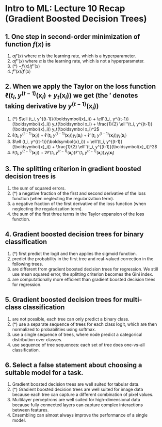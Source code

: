 # Intro to ML: Lecture 10 Recap (Gradient Boosted Decision Trees)

## 1. One step in second-order minimization of function $f(x)$ is

1. $\alpha f'(x)$ where $\alpha$ is the learning rate, which is a hyperparameter.
2. $\alpha f''(x)$ where $\alpha$ is the learning rate, which is not a hyperparameter.
3. (*) $-f'(x) / f''(x)$
4. $f''(x) / f'(x)$


## 2. When we apply the Taylor on the loss function $\ell (t_i, y^{(t-1)}(\boldsymbol{x}_i) + y_t(\boldsymbol x_i))$ we get (the $'$ denotes taking derivative by $y^{(t-1)}(\boldsymbol{x}_i)$)

1. (*) $\ell (t_i, y^{(t-1)}(\boldsymbol{x}_i)) + \ell'(t_i, y^{(t-1)}(\boldsymbol{x}_i)) y_t(\boldsymbol x_i) + \frac{1}{2} \ell''(t_i, y^{(t-1)}(\boldsymbol{x}_i)) y_t(\boldsymbol x_i)^2$
2. $\ell (t_i, y^{(t-1)}(\boldsymbol{x}_i)) + \ell'(t_i, y^{(t-1)}(\boldsymbol{x}_i)) y_t(\boldsymbol x_i) + \ell''(t_i, y^{(t-1)}(\boldsymbol{x}_i)) y_t(\boldsymbol x_i)$
3. $\ell (t_i, y^{(t-1)}(\boldsymbol{x}_i)) + \ell'(t_i, y^{(t-1)}(\boldsymbol{x}_i)) + \frac{1}{2} \ell''(t_i, y^{(t-1)}(\boldsymbol{x}_i))^2$
4. $\ell (t_i, y^{(t-1)}(\boldsymbol{x}_i)) + 2\ell'(t_i, y^{(t-1)}(\boldsymbol{x}_i)) \ell''(t_i, y^{(t-1)}(\boldsymbol{x}_i)) y_t(\boldsymbol x_i)$


## 3. The splitting criterion in gradient boosted decision trees is

1. the sum of squared errors.
2. (*) a negative fraction of the first and second derivative of the loss function (when neglecting the regularization term).
3. a negative fraction of the first derivative of the loss function (when neglecting the regularization term).
4. the sum of the first three terms in the Taylor expansion of the loss function.


## 4. Gradient boosted decision trees for binary classification

1. (*) first predict the logit and then applies the sigmoid function.
2. predict the probability in the first tree and real-valued correction in the following trees.
3. are different from gradient boosted decision trees for regression. We still use mean squared error, the splitting criterion becomes the Gini index.
4. are computationally more efficient than gradient boosted decision trees for regression.


## 5. Gradient boosted decision trees for multi-class classification

1. are not possible, each tree can only predict a binary class.
2. (*) use a separate sequence of trees for each class logit, which are then normalized to probabilities using softmax.
3. use a single sequence of trees, where node predict a categorical distribution over classes.
4. use sequence of tree sequences: each set of tree does one-vs-all classification.


## 6. Select a **false** statement about choosing a suitable model for a task.

1. Gradient boosted decision trees are well suited for tabular data.
2. (*) Gradient boosted decision trees are well suited for image data because each tree can capture a different combination of pixel values.
3. Multilayer perceptrons are well suited for high-dimensional data because fully connected layers can capture complex interactions between features.
4. Ensembling can almost always improve the performance of a single model.


